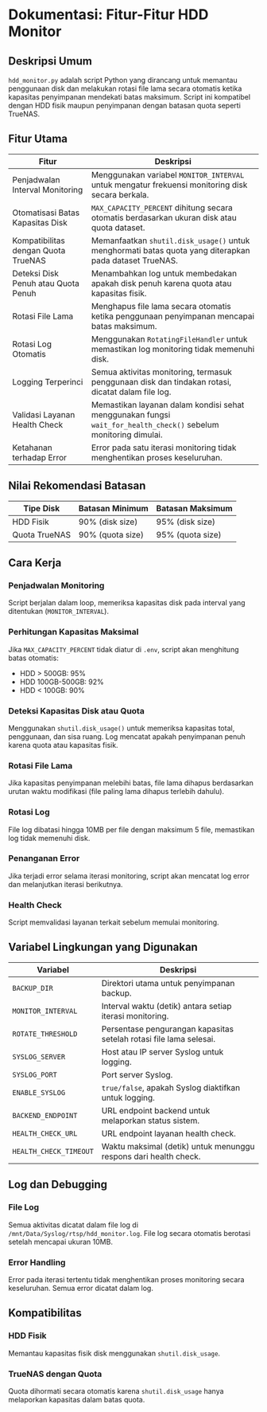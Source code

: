 # Dokumentasi: Fitur-Fitur HDD Monitor

## Deskripsi Umum
`hdd_monitor.py` adalah script Python yang dirancang untuk memantau penggunaan disk dan melakukan rotasi file lama secara otomatis ketika kapasitas penyimpanan mendekati batas maksimum. Script ini kompatibel dengan HDD fisik maupun penyimpanan dengan batasan quota seperti TrueNAS.

## Fitur Utama

| Fitur | Deskripsi |
|-------|-----------|
| Penjadwalan Interval Monitoring | Menggunakan variabel `MONITOR_INTERVAL` untuk mengatur frekuensi monitoring disk secara berkala. |
| Otomatisasi Batas Kapasitas Disk | `MAX_CAPACITY_PERCENT` dihitung secara otomatis berdasarkan ukuran disk atau quota dataset. |
| Kompatibilitas dengan Quota TrueNAS | Memanfaatkan `shutil.disk_usage()` untuk menghormati batas quota yang diterapkan pada dataset TrueNAS. |
| Deteksi Disk Penuh atau Quota Penuh | Menambahkan log untuk membedakan apakah disk penuh karena quota atau kapasitas fisik. |
| Rotasi File Lama | Menghapus file lama secara otomatis ketika penggunaan penyimpanan mencapai batas maksimum. |
| Rotasi Log Otomatis | Menggunakan `RotatingFileHandler` untuk memastikan log monitoring tidak memenuhi disk. |
| Logging Terperinci | Semua aktivitas monitoring, termasuk penggunaan disk dan tindakan rotasi, dicatat dalam file log. |
| Validasi Layanan Health Check | Memastikan layanan dalam kondisi sehat menggunakan fungsi `wait_for_health_check()` sebelum monitoring dimulai. |
| Ketahanan terhadap Error | Error pada satu iterasi monitoring tidak menghentikan proses keseluruhan. |

## Nilai Rekomendasi Batasan

| Tipe Disk | Batasan Minimum | Batasan Maksimum |
|-----------|-----------------|-----------------|
| HDD Fisik | 90% (disk size) | 95% (disk size) |
| Quota TrueNAS | 90% (quota size) | 95% (quota size) |

## Cara Kerja

### Penjadwalan Monitoring
Script berjalan dalam loop, memeriksa kapasitas disk pada interval yang ditentukan (`MONITOR_INTERVAL`).

### Perhitungan Kapasitas Maksimal
Jika `MAX_CAPACITY_PERCENT` tidak diatur di `.env`, script akan menghitung batas otomatis:
- HDD > 500GB: 95%
- HDD 100GB-500GB: 92%
- HDD < 100GB: 90%

### Deteksi Kapasitas Disk atau Quota
Menggunakan `shutil.disk_usage()` untuk memeriksa kapasitas total, penggunaan, dan sisa ruang. Log mencatat apakah penyimpanan penuh karena quota atau kapasitas fisik.

### Rotasi File Lama
Jika kapasitas penyimpanan melebihi batas, file lama dihapus berdasarkan urutan waktu modifikasi (file paling lama dihapus terlebih dahulu).

### Rotasi Log
File log dibatasi hingga 10MB per file dengan maksimum 5 file, memastikan log tidak memenuhi disk.

### Penanganan Error
Jika terjadi error selama iterasi monitoring, script akan mencatat log error dan melanjutkan iterasi berikutnya.

### Health Check
Script memvalidasi layanan terkait sebelum memulai monitoring.

## Variabel Lingkungan yang Digunakan

| Variabel | Deskripsi |
|----------|-----------|
| `BACKUP_DIR` | Direktori utama untuk penyimpanan backup. |
| `MONITOR_INTERVAL` | Interval waktu (detik) antara setiap iterasi monitoring. |
| `ROTATE_THRESHOLD` | Persentase pengurangan kapasitas setelah rotasi file lama selesai. |
| `SYSLOG_SERVER` | Host atau IP server Syslog untuk logging. |
| `SYSLOG_PORT` | Port server Syslog. |
| `ENABLE_SYSLOG` | `true/false`, apakah Syslog diaktifkan untuk logging. |
| `BACKEND_ENDPOINT` | URL endpoint backend untuk melaporkan status sistem. |
| `HEALTH_CHECK_URL` | URL endpoint layanan health check. |
| `HEALTH_CHECK_TIMEOUT` | Waktu maksimal (detik) untuk menunggu respons dari health check. |

## Log dan Debugging

### File Log
Semua aktivitas dicatat dalam file log di `/mnt/Data/Syslog/rtsp/hdd_monitor.log`. File log secara otomatis berotasi setelah mencapai ukuran 10MB.

### Error Handling
Error pada iterasi tertentu tidak menghentikan proses monitoring secara keseluruhan. Semua error dicatat dalam log.

## Kompatibilitas

### HDD Fisik
Memantau kapasitas fisik disk menggunakan `shutil.disk_usage`.

### TrueNAS dengan Quota
Quota dihormati secara otomatis karena `shutil.disk_usage` hanya melaporkan kapasitas dalam batas quota.
